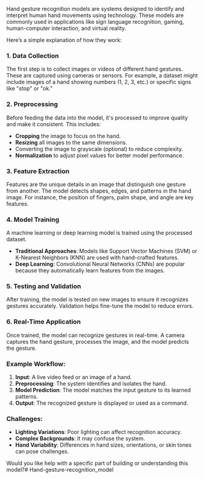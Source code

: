 Hand gesture recognition models are systems designed to identify and interpret human hand movements using technology. These models are commonly used in applications like sign language recognition, gaming, human-computer interaction, and virtual reality.

Here’s a simple explanation of how they work:

### 1. **Data Collection**  
The first step is to collect images or videos of different hand gestures. These are captured using cameras or sensors. For example, a dataset might include images of a hand showing numbers (1, 2, 3, etc.) or specific signs like "stop" or "ok."

### 2. **Preprocessing**  
Before feeding the data into the model, it's processed to improve quality and make it consistent. This includes:
   - **Cropping** the image to focus on the hand.
   - **Resizing** all images to the same dimensions.
   - Converting the image to grayscale (optional) to reduce complexity.
   - **Normalization** to adjust pixel values for better model performance.

### 3. **Feature Extraction**  
Features are the unique details in an image that distinguish one gesture from another. The model detects shapes, edges, and patterns in the hand image. For instance, the position of fingers, palm shape, and angle are key features.

### 4. **Model Training**  
A machine learning or deep learning model is trained using the processed dataset.  
   - **Traditional Approaches**: Models like Support Vector Machines (SVM) or K-Nearest Neighbors (KNN) are used with hand-crafted features.  
   - **Deep Learning**: Convolutional Neural Networks (CNNs) are popular because they automatically learn features from the images.

### 5. **Testing and Validation**  
After training, the model is tested on new images to ensure it recognizes gestures accurately. Validation helps fine-tune the model to reduce errors.

### 6. **Real-Time Application**  
Once trained, the model can recognize gestures in real-time. A camera captures the hand gesture, processes the image, and the model predicts the gesture.

### Example Workflow:  
1. **Input**: A live video feed or an image of a hand.  
2. **Preprocessing**: The system identifies and isolates the hand.  
3. **Model Prediction**: The model matches the input gesture to its learned patterns.  
4. **Output**: The recognized gesture is displayed or used as a command.

### Challenges:
- **Lighting Variations**: Poor lighting can affect recognition accuracy.  
- **Complex Backgrounds**: It may confuse the system.  
- **Hand Variability**: Differences in hand sizes, orientations, or skin tones can pose challenges.

Would you like help with a specific part of building or understanding this model?# Hand-gesture-recognition_model
